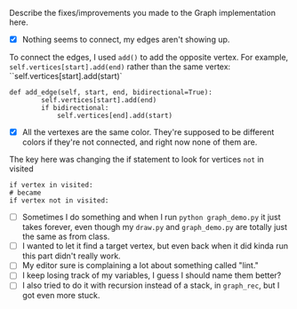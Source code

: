 Describe the fixes/improvements you made to the Graph implementation here.

- [x] Nothing seems to connect, my edges aren't showing up.

To connect the edges, I used `add()` to add the opposite vertex. For example, `self.vertices[start].add(end)` rather than the same vertex: ``self.vertices[start].add(start)`

```
def add_edge(self, start, end, bidirectional=True):
        self.vertices[start].add(end)
        if bidirectional:
            self.vertices[end].add(start)
```

- [x] All the vertexes are the same color.  They're supposed to be different colors
if they're not connected, and right now none of them are.

The key here was changing the if statement to look for vertices `not` in visited

```
if vertex in visited:
# became
if vertex not in visited:
```

- [ ] Sometimes I do something and when I run `python graph_demo.py` it just takes
forever, even though my `draw.py` and `graph_demo.py` are totally just the same
as from class.
- [ ] I wanted to let it find a target vertex, but even back when it did kinda run
this part didn't really work.
- [ ] My editor sure is complaining a lot about something called "lint."
- [ ] I keep losing track of my variables, I guess I should name them better?
- [ ] I also tried to do it with recursion instead of a stack, in `graph_rec`, but I
got even more stuck.